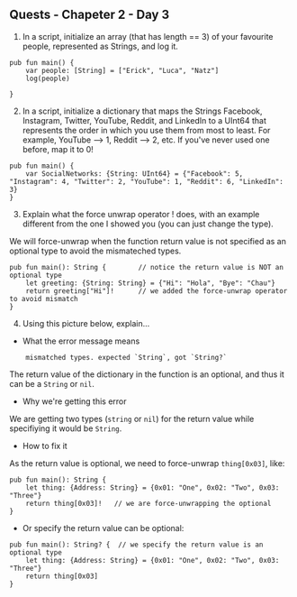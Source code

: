 Quests - Chapeter 2 - Day 3
------

1. In a script, initialize an array (that has length == 3) of your favourite people, represented as Strings, and log it.

```
pub fun main() { 
    var people: [String] = ["Erick", "Luca", "Natz"]
    log(people)

}
```

2. In a script, initialize a dictionary that maps the Strings Facebook, Instagram, Twitter, YouTube, Reddit, and LinkedIn to a UInt64 that represents the order in which you use them from most to least. For example, YouTube --> 1, Reddit --> 2, etc. If you've never used one before, map it to 0!
    

```
pub fun main() {
    var SocialNetworks: {String: UInt64} = {"Facebook": 5, "Instagram": 4, "Twitter": 2, "YouTube": 1, "Reddit": 6, "LinkedIn": 3}
}
```

3. Explain what the force unwrap operator ! does, with an example different from the one I showed you (you can just change the type).

We will force-unwrap when the function return value is not specified as an optional type to avoid the mismateched types.

```
pub fun main(): String {        // notice the return value is NOT an optional type
    let greeting: {String: String} = {"Hi": "Hola", "Bye": "Chau"}
    return greeting["Hi"]!      // we added the force-unwrap operator to avoid mismatch
}
```

4. Using this picture below, explain...
  
  * What the error message means

```
    mismatched types. expected `String`, got `String?` 
```

  The return value of the dictionary in the function is an optional, and thus it can be a `String` or `nil`.
  
  * Why we're getting this error


  We are getting two types (`string` or `nil`) for the return value while specifiying it would be `String`. 

  * How to fix it


  As the return value is optional, we need to force-unwrap `thing[0x03]`, like:
    
  ```
  pub fun main(): String {
      let thing: {Address: String} = {0x01: "One", 0x02: "Two", 0x03: "Three"}
      return thing[0x03]!   // we are force-unwrapping the optional
  }
  ```

  * Or specify the return value can be optional:

  ```
  pub fun main(): String? {  // we specify the return value is an optional type
      let thing: {Address: String} = {0x01: "One", 0x02: "Two", 0x03: "Three"}
      return thing[0x03]
  }
  ```


